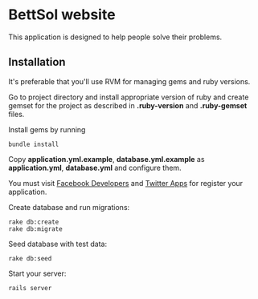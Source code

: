 # BettSol website

This application is designed to help people solve their problems.

## Installation

It's preferable that you'll use RVM for managing gems and ruby versions.

Go to project directory and install appropriate version of ruby and create gemset for the project as described in **.ruby-version** and **.ruby-gemset** files.

Install gems by running

```
bundle install
```

Copy **application.yml.example**, **database.yml.example** as **application.yml**, **database.yml** and configure them.

You must visit [Facebook Developers‎](https://developers.facebook.com/) and [Twitter Apps](https://apps.twitter.com/) for register your application.

Create database and run migrations:

```
rake db:create
rake db:migrate
```

Seed database with test data:

```
rake db:seed
```

Start your server:

```
rails server
